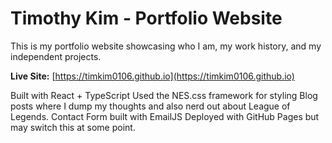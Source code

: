 # Timothy Kim - Portfolio Website

This is my portfolio website showcasing who I am, my work history, and my independent projects. 

**Live Site:** [https://timkim0106.github.io](https://timkim0106.github.io)

Built with React + TypeScript 
Used the NES.css framework for styling
Blog posts where I dump my thoughts and also nerd out about League of Legends.
Contact Form built with EmailJS
Deployed with GitHub Pages but may switch this at some point.